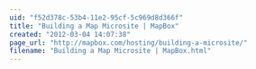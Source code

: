 ```yaml
---
uid: "f52d378c-53b4-11e2-95cf-5c969d8d366f"
title: "Building a Map Microsite | MapBox"
created: "2012-03-04 14:07:38"
page_url: "http://mapbox.com/hosting/building-a-microsite/"
filename: "Building a Map Microsite | MapBox.html"
---
```

